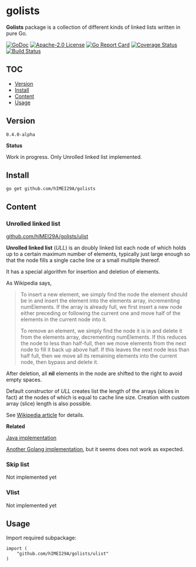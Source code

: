 # golists

**Golists** package is a collection of different kinds of linked lists written in pure Go.

[![GoDoc](https://godoc.org/github.com/hIMEI29A/golists?status.svg)](http://godoc.org/github.com/hIMEI29A/golists) [![Apache-2.0 License](https://img.shields.io/badge/license-Apache--2.0-red.svg)](LICENSE) [![Go Report Card](https://goreportcard.com/badge/github.com/hIMEI29A/golists)](https://goreportcard.com/report/github.com/hIMEI29A/golists) [![Coverage Status](https://coveralls.io/repos/github/hIMEI29A/golists/badge.svg?branch=master)](https://coveralls.io/github/hIMEI29A/golists?branch=master) [![Build Status](https://travis-ci.org/hIMEI29A/golists.svg?branch=master)](https://travis-ci.org/hIMEI29A/golists)

## TOC
- [Version](#version)
- [Install](#install)
- [Content](#content)
- [Usage](#usage)

## Version

`0.4.0-alpha`

**Status**

Work in progress. Only Unrolled linked list implemented.

## Install

`go get github.com/hIMEI29A/golists`

## Content

### Unrolled linked list

[github.com/hIMEI29A/golists/ulist](https://github.com/hIMEI29A/golists/tree/master/ulist)

**Unrolled linked list** (_ULL_) is an doubly linked list each node of which holds up to a certain maximum number of elements, typically just large enough so that the node fills a single cache line or a small multiple thereof.

It has a special algorithm for insertion and deletion of elements. 

As Wikipedia says, 
>To insert a new element, we simply find the node the element should
>be in and insert the element into the elements array, incrementing
>numElements. If the array is already full, we first insert a new node
>either preceding or following the current one and move half of the
>elements in the current node into it.
>
>To remove an element, we simply find the node it is in and delete it
>from the elements array, decrementing numElements. If this reduces
>the node to less than half-full, then we move elements from the next node
>to fill it back up above half. If this leaves the next node less
>than half full, then we move all its remaining elements into the
>current node, then bypass and delete it.

After deletion, all **nil** elements in the node are shifted to the right to avoid empty spaces.

Default constructor of _ULL_ creates list the length of the arrays (slices in fact) at the nodes of which is equal to cache line size. Creation with custom array (slice) length is also possible.

See [Wikipedia article](http://en.wikipedia.org/wiki/Unrolled_linked_list) for details.

**Related**

[Java implementation](https://github.com/l-tamas/Unrolled-linked-list)

[Another Golang implementation](https://github.com/ryszard/unrolledlist), but it seems does not work as expected.

### Skip list

Not implemented yet

### Vlist

Not implemented yet

## Usage

Import required subpackage:

```
import (
	"github.com/hIMEI29A/golists/ulist"
)
```